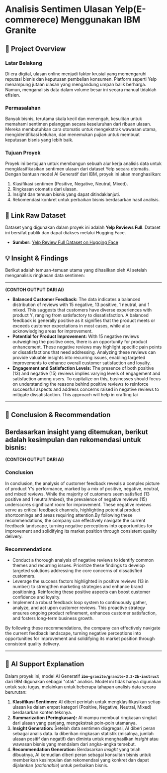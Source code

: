 # Analisis Sentimen Ulasan Yelp(E-commerece) Menggunakan IBM Granite

## 📜 Project Overview

### Latar Belakang
Di era digital, ulasan online menjadi faktor krusial yang memengaruhi reputasi bisnis dan keputusan pembelian konsumen. Platform seperti Yelp menampung jutaan ulasan yang mengandung umpan balik berharga. Namun, menganalisis data dalam volume besar ini secara manual tidaklah efisien.

### Permasalahan
Banyak bisnis, terutama skala kecil dan menengah, kesulitan untuk memahami sentimen pelanggan secara keseluruhan dari ribuan ulasan. Mereka membutuhkan cara otomatis untuk mengekstrak wawasan utama, mengidentifikasi keluhan, dan menemukan pujian untuk membuat keputusan bisnis yang lebih baik.

### Tujuan Proyek
Proyek ini bertujuan untuk membangun sebuah alur kerja analisis data untuk mengklasifikasikan sentimen ulasan dari dataset Yelp secara otomatis. Dengan bantuan model AI Generatif dari IBM, proyek ini akan menghasilkan:
1.  Klasifikasi sentimen (Positive, Negative, Neutral, Mixed).
2.  Ringkasan otomatis dari ulasan.
3.  Insight dan temuan bisnis yang dapat ditindaklanjuti.
4.  Rekomendasi konkret untuk perbaikan bisnis berdasarkan hasil analisis.

## 💾 Link Raw Dataset

Dataset yang digunakan dalam proyek ini adalah **Yelp Reviews Full**. Dataset ini bersifat publik dan dapat diakses melalui Hugging Face.

* **Sumber:** [Yelp Review Full Dataset on Hugging Face](https://huggingface.co/datasets/Yelp/yelp_review_full)

## 💡 Insight & Findings
Berikut adalah temuan-temuan utama yang dihasilkan oleh AI setelah menganalisis ringkasan data sentimen:

---
**(CONTOH OUTPUT DARI AI)**

* **Balanced Customer Feedback:** The data indicates a balanced distribution of reviews with 15 negative, 13 positive, 1 neutral, and 1 mixed. This suggests that customers have diverse experiences with product Y, ranging from satisfactory to dissatisfaction. A balanced feedback is generally positive as it signifies that the product meets or exceeds customer expectations in most cases, while also acknowledging areas for improvement.
* **Potential for Product Improvement:** With 15 negative reviews outweighing the positive ones, there is an opportunity for product enhancement. These negative reviews may highlight specific pain points or dissatisfactions that need addressing. Analyzing these reviews can provide valuable insights into recurring issues, enabling targeted improvements to enhance overall customer satisfaction and loyalty.
* **Engagement and Satisfaction Levels:** The presence of both positive (13) and negative (15) reviews implies varying levels of engagement and satisfaction among users. To capitalize on this, businesses should focus on understanding the reasons behind positive reviews to reinforce successful aspects and address concerns raised in negative reviews to mitigate dissatisfaction. This approach will help in crafting tai

---

## 🚀 Conclusion & Recommendation
Berdasarkan insight yang ditemukan, berikut adalah kesimpulan dan rekomendasi untuk bisnis:
---
**(CONTOH OUTPUT DARI AI)**

### Conclusion
In conclusion, the analysis of customer feedback reveals a complex picture of product Y's performance, marked by a mix of positive, negative, neutral, and mixed reviews. While the majority of customers seem satisfied (13 positive and 1 neutral/mixed), the prevalence of negative reviews (15) underscores significant room for improvement. These negative reviews serve as critical feedback channels, highlighting potential product shortcomings and areas requiring attention.By following these recommendations, the company can effectively navigate the current feedback landscape, turning negative perceptions into opportunities for improvement and solidifying its market position through consistent quality delivery.

### Recommendations
* Conduct a thorough analysis of negative reviews to identify common themes and recurring issues. Prioritize these findings to develop targeted solutions addressing the core concerns of dissatisfied customers.
* Leverage the success factors highlighted in positive reviews (13 in number) to strengthen marketing strategies and enhance brand positioning. Reinforcing these positive aspects can boost customer confidence and loyalty.
* Implement a robust feedback loop system to continuously gather, analyze, and act upon customer reviews. This proactive strategy ensures ongoing product refinement, enhances customer satisfaction, and fosters long-term business growth.

By following these recommendations, the company can effectively navigate the current feedback landscape, turning negative perceptions into opportunities for improvement and solidifying its market position through consistent quality delivery.

---

## 🤖 AI Support Explanation

Dalam proyek ini, model AI Generatif **`ibm-granite/granite-3.3-2b-instruct`** dari IBM digunakan sebagai "otak" analisis. Model ini tidak hanya digunakan untuk satu tugas, melainkan untuk beberapa tahapan analisis data secara berurutan:

1.  **Klasifikasi Sentimen:** AI diberi perintah untuk mengklasifikasikan setiap ulasan ke dalam empat kategori (Positive, Negative, Neutral, Mixed) berdasarkan konten teksnya.
2.  **Summarization (Peringkasan):** AI mampu membuat ringkasan singkat dari ulasan yang panjang, mengekstrak poin-poin utamanya.
3.  **Insight Generation:** Setelah data sentimen diagregasi, AI diberi peran sebagai analis data. Ia diberikan ringkasan statistik (misalnya, jumlah ulasan positif dan negatif) dan diminta untuk menghasilkan *insight* atau wawasan bisnis yang mendalam dari angka-angka tersebut.
4.  **Recommendation Generation:** Berdasarkan *insight* yang telah dibuatnya, AI kemudian diberi peran sebagai konsultan bisnis untuk memberikan kesimpulan dan rekomendasi yang konkret dan dapat dijalankan (*actionable*) untuk perbaikan bisnis.
